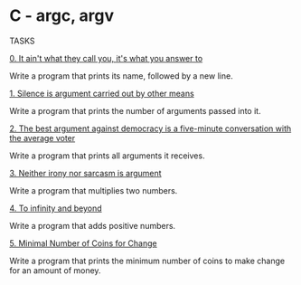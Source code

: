 # C - argc, argv

		
TASKS
		
[0. It ain't what they call you, it's what you answer to](0-whatsmyname.c)

Write a program that prints its name, followed by a new line.		

		
[1. Silence is argument carried out by other means](1-args.c)

Write a program that prints the number of arguments passed into it.		

		
[2. The best argument against democracy is a five-minute conversation with the average voter](2-args.c)

Write a program that prints all arguments it receives.		

		
[3. Neither irony nor sarcasm is argument](3-mul.c)

Write a program that multiplies two numbers.		

		
[4. To infinity and beyond](4-add.c)

Write a program that adds positive numbers.		

		
[5. Minimal Number of Coins for Change](100-change.c)

Write a program that prints the minimum number of coins to make change for an amount of money.
